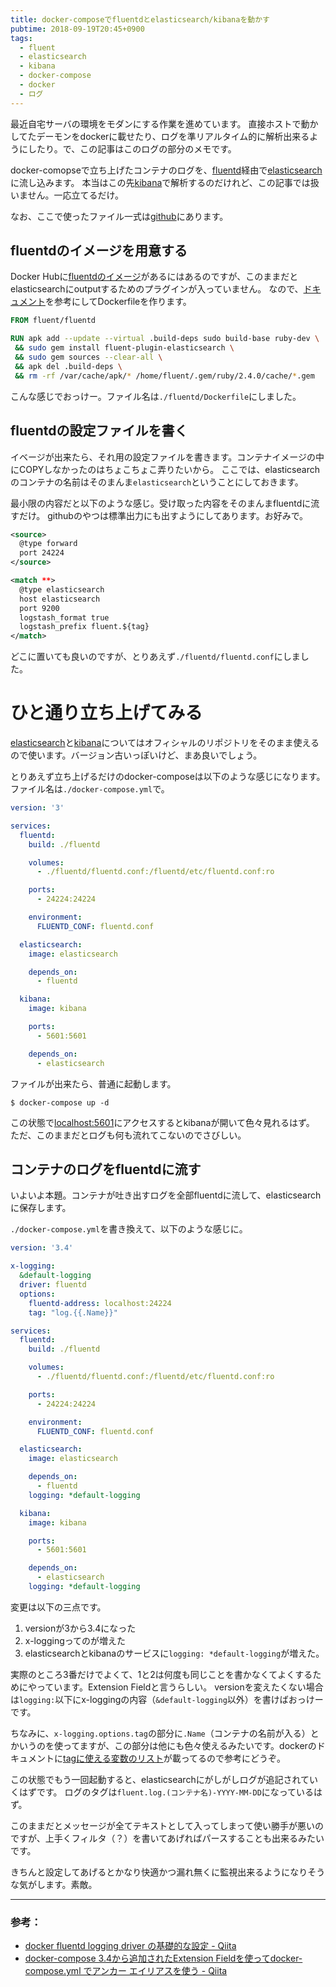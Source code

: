 ```yaml
---
title: docker-composeでfluentdとelasticsearch/kibanaを動かす
pubtime: 2018-09-19T20:45+0900
tags:
  - fluent
  - elasticsearch
  - kibana
  - docker-compose
  - docker
  - ログ
---
```


最近自宅サーバの環境をモダンにする作業を進めています。
直接ホストで動かしてたデーモンをdockerに載せたり、ログを準リアルタイム的に解析出来るようにしたり。で、この記事はこのログの部分のメモです。

docker-comopseで立ち上げたコンテナのログを、[fluentd](https://www.fluentd.org)経由で[elasticsearch](https://www.elastic.co/jp/products/elasticsearch)に流し込みます。
本当はこの先[kibana](https://www.elastic.co/jp/products/kibana)で解析するのだけれど、この記事では扱いません。一応立てるだけ。

なお、ここで使ったファイル一式は[github](https://github.com/macrat/dockercompose-fluent-elasticsearch-kibana)にあります。

## fluentdのイメージを用意する
Docker Hubに[fluentdのイメージ](https://hub.docker.com/r/fluent/fluentd/)があるにはあるのですが、このままだとelasticsearchにoutputするためのプラグインが入っていません。
なので、[ドキュメント](https://github.com/fluent/fluentd-docker-image#3-customize-dockerfile-to-install-plugins-optional)を参考にしてDockerfileを作ります。

``` Dockerfile
FROM fluent/fluentd

RUN apk add --update --virtual .build-deps sudo build-base ruby-dev \
 && sudo gem install fluent-plugin-elasticsearch \
 && sudo gem sources --clear-all \
 && apk del .build-deps \
 && rm -rf /var/cache/apk/* /home/fluent/.gem/ruby/2.4.0/cache/*.gem
```

こんな感じでおっけー。ファイル名は`./fluentd/Dockerfile`にしました。

## fluentdの設定ファイルを書く
イベージが出来たら、それ用の設定ファイルを書きます。コンテナイメージの中にCOPYしなかったのはちょこちょこ弄りたいから。
ここでは、elasticsearchのコンテナの名前はそのまんま`elasticsearch`ということにしておきます。

最小限の内容だと以下のような感じ。受け取った内容をそのまんまfluentdに流すだけ。
githubのやつは標準出力にも出すようにしてあります。お好みで。

``` xml
<source>
  @type forward
  port 24224
</source>

<match **>
  @type elasticsearch
  host elasticsearch
  port 9200
  logstash_format true
  logstash_prefix fluent.${tag}
</match>
```

どこに置いても良いのですが、とりあえず`./fluentd/fluentd.conf`にしました。

# ひと通り立ち上げてみる
[elasticsearch](https://hub.docker.com/r/_/elasticsearch/)と[kibana](https://hub.docker.com/r/_/kibana/)についてはオフィシャルのリポジトリをそのまま使えるので使います。バージョン古いっぽいけど、まあ良いでしょう。

とりあえず立ち上げるだけのdocker-composeは以下のような感じになります。ファイル名は`./docker-compose.yml`で。

``` yaml
version: '3'

services:
  fluentd:
    build: ./fluentd

    volumes:
      - ./fluentd/fluentd.conf:/fluentd/etc/fluentd.conf:ro

    ports:
      - 24224:24224

    environment:
      FLUENTD_CONF: fluentd.conf

  elasticsearch:
    image: elasticsearch

    depends_on:
      - fluentd

  kibana:
    image: kibana

    ports:
      - 5601:5601

    depends_on:
      - elasticsearch
```

ファイルが出来たら、普通に起動します。

``` shell
$ docker-compose up -d
```

この状態で[localhost:5601](http://localhost:5601)にアクセスするとkibanaが開いて色々見れるはず。
ただ、このままだとログも何も流れてこないのでさびしい。

## コンテナのログをfluentdに流す
いよいよ本題。コンテナが吐き出すログを全部fluentdに流して、elasticsearchに保存します。

`./docker-compose.yml`を書き換えて、以下のような感じに。

``` yaml
version: '3.4'

x-logging:
  &default-logging
  driver: fluentd
  options:
    fluentd-address: localhost:24224
    tag: "log.{{.Name}}"

services:
  fluentd:
    build: ./fluentd

    volumes:
      - ./fluentd/fluentd.conf:/fluentd/etc/fluentd.conf:ro

    ports:
      - 24224:24224

    environment:
      FLUENTD_CONF: fluentd.conf

  elasticsearch:
    image: elasticsearch

    depends_on:
      - fluentd
    logging: *default-logging

  kibana:
    image: kibana

    ports:
      - 5601:5601

    depends_on:
      - elasticsearch
    logging: *default-logging
```

変更は以下の三点です。

1. versionが3から3.4になった
2. x-loggingってのが増えた
3. elasticsearchとkibanaのサービスに`logging: *default-logging`が増えた。

実際のところ3番だけでよくて、1と2は何度も同じことを書かなくてよくするためにやっています。Extension Fieldと言うらしい。
versionを変えたくない場合は`logging:`以下にx-loggingの内容（`&default-logging`以外）を書けばおっけーです。

ちなみに、`x-logging.options.tag`の部分に`.Name`（コンテナの名前が入る）とかいうのを使ってますが、この部分は他にも色々使えるみたいです。dockerのドキュメントに[tagに使える変数のリスト](https://docs.docker.com/config/containers/logging/log_tags/)が載ってるので参考にどうぞ。

この状態でもう一回起動すると、elasticsearchにがしがしログが追記されていくはずです。
ログのタグは`fluent.log.(コンテナ名)-YYYY-MM-DD`になっているはず。

このままだとメッセージが全てテキストとして入ってしまって使い勝手が悪いのですが、上手くフィルタ（？）を書いてあげればパースすることも出来るみたいです。

きちんと設定してあげるとかなり快適かつ漏れ無くに監視出来るようになりそうな気がします。素敵。

---

### 参考：
- [docker fluentd logging driver の基礎的な設定 - Qiita](https://qiita.com/moaikids/items/8a8ee90e163f14e6e923)
- [docker-compose 3.4から追加されたExtension Fieldを使ってdocker-compose.yml でアンカー エイリアスを使う - Qiita](https://qiita.com/kyusyukeigo/items/af20487162ff0a1a6cea)
